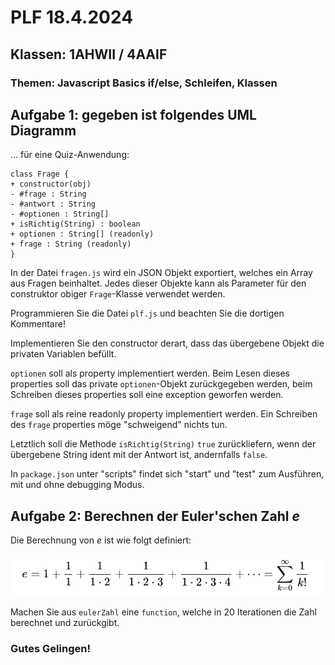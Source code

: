 # PLF 18.4.2024

## Klassen: 1AHWII / 4AAIF

### Themen: Javascript Basics if/else, Schleifen, Klassen

## Aufgabe 1: gegeben ist folgendes UML Diagramm

... für eine Quiz-Anwendung:

```plantuml
class Frage {
+ constructor(obj)
- #frage : String
- #antwort : String
- #optionen : String[]
+ isRichtig(String) : boolean
+ optionen : String[] (readonly)
+ frage : String (readonly)
}
```

In der Datei `fragen.js` wird ein JSON Objekt exportiert, welches ein Array aus Fragen beinhaltet. Jedes dieser Objekte kann als Parameter für den construktor obiger `Frage`-Klasse verwendet werden.

Programmieren Sie die Datei `plf.js` und beachten Sie die dortigen Kommentare!

Implementieren Sie den constructor derart, dass das übergebene Objekt die privaten Variablen befüllt.

`optionen` soll als property implementiert werden. Beim Lesen dieses properties soll das private `optionen`-Objekt zurückgegeben werden, beim Schreiben dieses properties soll eine exception geworfen werden.

`frage` soll als reine readonly property implementiert werden. Ein Schreiben des `frage` properties möge "schweigend" nichts tun.

Letztlich soll die Methode `isRichtig(String)` `true` zurückliefern, wenn der übergebene String ident mit der Antwort ist, andernfalls `false`.

In `package.json` unter "scripts" findet sich "start" und "test" zum Ausführen, mit und ohne debugging Modus.

## Aufgabe 2: Berechnen der Euler'schen Zahl *e*

Die Berechnung von *e* ist wie folgt definiert:

![](./reihe.png)

Machen Sie aus `eulerZahl` eine `function`, welche in 20 Iterationen die Zahl berechnet und zurückgibt.

### Gutes Gelingen!